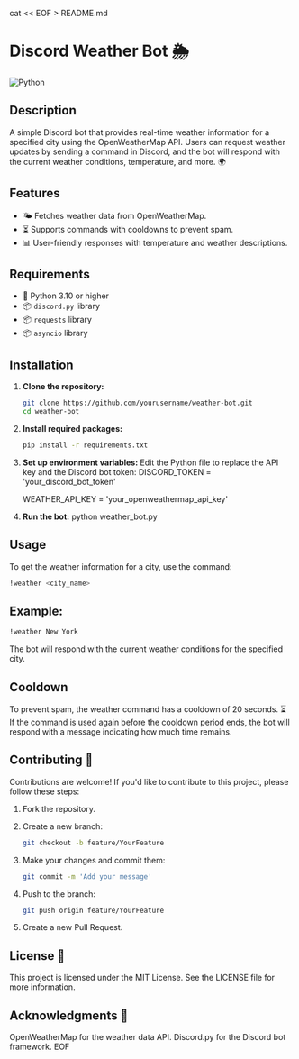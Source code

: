 cat << EOF > README.md
# Discord Weather Bot 🌦️

![Python](https://img.shields.io/badge/Python-3.10-blue)

## Description

A simple Discord bot that provides real-time weather information for a specified city using the OpenWeatherMap API. Users can request weather updates by sending a command in Discord, and the bot will respond with the current weather conditions, temperature, and more. 🌍

## Features

- 🌤️ Fetches weather data from OpenWeatherMap.
- ⏳ Supports commands with cooldowns to prevent spam.
- 📊 User-friendly responses with temperature and weather descriptions.

## Requirements

- 🐍 Python 3.10 or higher
- 📦 `discord.py` library
- 📦 `requests` library
- 📦 `asyncio` library

## Installation

1. **Clone the repository:**
   ```bash
   git clone https://github.com/yourusername/weather-bot.git
   cd weather-bot
2. **Install required packages:**
   ```bash
   pip install -r requirements.txt
3. **Set up environment variables:** Edit the Python file to replace the API key and the Discord bot token:
   DISCORD_TOKEN = 'your_discord_bot_token'
   
   WEATHER_API_KEY = 'your_openweathermap_api_key'

4. **Run the bot:**
   python weather_bot.py

## Usage
To get the weather information for a city, use the command:
   ```bash
   !weather <city_name>
   ```
## Example:
   ```bash
   !weather New York
   ```
   The bot will respond with the current weather conditions for the specified city.

## Cooldown
To prevent spam, the weather command has a cooldown of 20 seconds. ⏳ If the command is used again before the cooldown period ends, the bot will respond with a message indicating how much time remains.

## Contributing 🤝
Contributions are welcome! If you'd like to contribute to this project, please follow these steps:
1. Fork the repository.
2. Create a new branch:
   
   ```bash
   git checkout -b feature/YourFeature
3. Make your changes and commit them:
   
   ```bash
   git commit -m 'Add your message'
4. Push to the branch:
   
   ```bash
   git push origin feature/YourFeature
5. Create a new Pull Request.

## License 📜
This project is licensed under the MIT License. See the LICENSE file for more information.

## Acknowledgments 🙏
OpenWeatherMap for the weather data API.
Discord.py for the Discord bot framework. EOF
